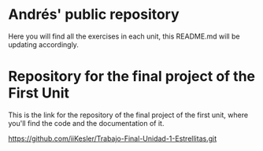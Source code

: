 # Andrés' public repository
Here you will find all the exercises in each unit, this README.md will be updating accordingly.

# Repository for the final project of the First Unit
This is the link for the repository of the final project of the first unit, where you'll find the code and the documentation of it.

https://github.com/iiKesler/Trabajo-Final-Unidad-1-Estrellitas.git
